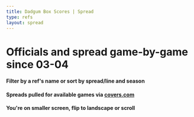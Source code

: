 ```yaml
---
title: Dadgum Box Scores | Spread
type: refs
layout: spread
---
```


# Officials and spread game-by-game since 03-04 

#### Filter by a ref's name or sort by spread/line and season

#### Spreads pulled for available games via [covers.com](https://www.covers.com/pageLoader/pageLoader.aspx?page=/data/ncb/teams/pastresults/2017-2018/team2266.html)

<h4 class="d-sm-none">You're on smaller screen, flip to landscape or scroll</h4>